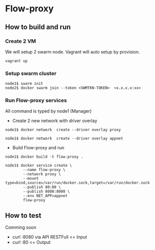 # Flow-proxy

## How to build and run

### Create 2 VM  

We will setup 2 swarm node. Vagrant will auto setup by provision.

```
vagrant up
```

### Setup swarm cluster
```
node1$ swarm init
node2$ docker swarm join --token <SWMTKN-TOKEN>  <x.x.x.x:xx>
```

### Run Flow-proxy services
All command is typed by node1 (Manager)

- Create 2 new network with driver overlay

```
node1$ docker network  create --driver overlay proxy
```
```
node1$ docker network  create --driver overlay appnet
```

- Build Flow-proxy and run

```
node1$ docker build -t flow-proxy .
```
```
node1$ docker service create \
	    --name flow-proxy \
		--network proxy \
		--mount type=bind,source=/var/run/docker.sock,target=/var/run/docker.sock 
		--publish 80:80 \
		--publish 8080:8080 \
		--env NET_APP=appnet
		flow-proxy
```

## How to test
Comming soon

 - curl :8080  via API RESTFull <= Input
 - curl :80   					<= Output
